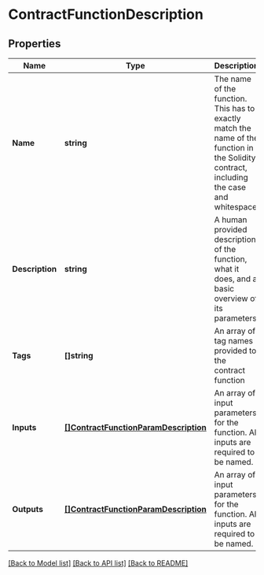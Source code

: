 # ContractFunctionDescription

## Properties
Name | Type | Description | Notes
------------ | ------------- | ------------- | -------------
**Name** | **string** | The name of the function. This has to exactly match the name of the function in the Solidity contract, including the case and whitespace | [default to null]
**Description** | **string** | A human provided description of the function, what it does, and a basic overview of its parameters. | [default to null]
**Tags** | **[]string** | An array of tag names provided to the contract function | [default to null]
**Inputs** | [**[]ContractFunctionParamDescription**](ContractFunctionParamDescription.md) | An array of input parameters for the function. All inputs are required to be named. | [default to null]
**Outputs** | [**[]ContractFunctionParamDescription**](ContractFunctionParamDescription.md) | An array of input parameters for the function. All inputs are required to be named. | [optional] [default to null]

[[Back to Model list]](../README.md#documentation-for-models) [[Back to API list]](../README.md#documentation-for-api-endpoints) [[Back to README]](../README.md)

